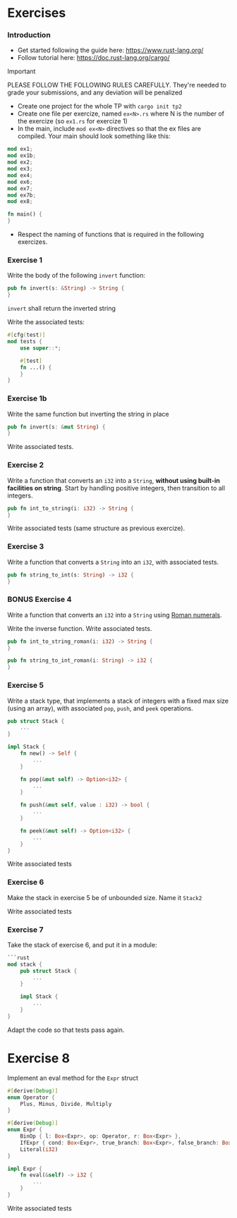 Exercises
=========

### Introduction

* Get started following the guide here: https://www.rust-lang.org/
* Follow tutorial here: https://doc.rust-lang.org/cargo/

> [!IMPORTANT]
>
> PLEASE FOLLOW THE FOLLOWING RULES CAREFULLY. They're needed to grade your
> submissions, and any deviation will be penalized

* Create one project for the whole TP with `cargo init tp2`
* Create one file per exercize, named `ex<N>.rs` where N is the number of the
  exercize (so `ex1.rs` for exercize 1)
* In the main, include `mod ex<N>` directives so that the ex files are
  compiled. Your main should look something like this:

```rust
mod ex1;
mod ex1b;
mod ex2;
mod ex3;
mod ex4;
mod ex6;
mod ex7;
mod ex7b;
mod ex8;

fn main() {
}
```

* Respect the naming of functions that is required in the following exercizes.

### Exercise 1

Write the body of the following `invert` function:

```rust
pub fn invert(s: &String) -> String {
}
```

`invert` shall return the inverted string

Write the associated tests:

```rust
#[cfg(test)]
mod tests {
    use super::*;

    #[test]
    fn ...() {
    }
}
```

### Exercise 1b

Write the same function but inverting the string in place

```rust
pub fn invert(s: &mut String) {
}
```

Write associated tests.

### Exercise 2

Write a function that converts an `i32` into a `String`, **without using
built-in facilities on string**. Start by handling positive integers, then
transition to all integers.

```rust
pub fn int_to_string(i: i32) -> String {
}
```

Write associated tests (same structure as previous exercize).

### Exercise 3

Write a function that converts a `String` into an `i32`, with associated
tests.

```rust
pub fn string_to_int(s: String) -> i32 {
}
```

### BONUS Exercise 4

Write a function that converts an `i32` into a `String` using
[Roman numerals](https://en.wikipedia.org/wiki/Roman_numerals).

Write the inverse function. Write associated tests.

```rust
pub fn int_to_string_roman(i: i32) -> String {
}

pub fn string_to_int_roman(i: String) -> i32 {
}
```

### Exercise 5

Write a stack type, that implements a stack of integers with a fixed max size
(using an array), with associated `pop`, `push`, and `peek` operations.

```rust
pub struct Stack {
    ...
}

impl Stack {
    fn new() -> Self {
        ...
    }

    fn pop(&mut self) -> Option<i32> {
        ...
    }

    fn push(&mut self, value : i32) -> bool {
        ...
    }

    fn peek(&mut self) -> Option<i32> {
        ...
    }
}
```

Write associated tests

### Exercise 6

Make the stack in exercise 5 be of unbounded size. Name it `Stack2`

Write associated tests

### Exercise 7

Take the stack of exercise 6, and put it in a module:

```rust
```rust
mod stack {
    pub struct Stack {
        ...
    }

    impl Stack {
        ...
    }
}
```

Adapt the code so that tests pass again.

# Exercise 8

Implement an eval method for the `Expr` struct

```rust
#[derive(Debug)]
enum Operator {
    Plus, Minus, Divide, Multiply
}

#[derive(Debug)]
enum Expr {
    BinOp { l: Box<Expr>, op: Operator, r: Box<Expr> },
    IfExpr { cond: Box<Expr>, true_branch: Box<Expr>, false_branch: Box<Expr> },
    Literal(i32)
}

impl Expr {
    fn eval(&self) -> i32 {
        ...
    }
}
```

Write associated tests
